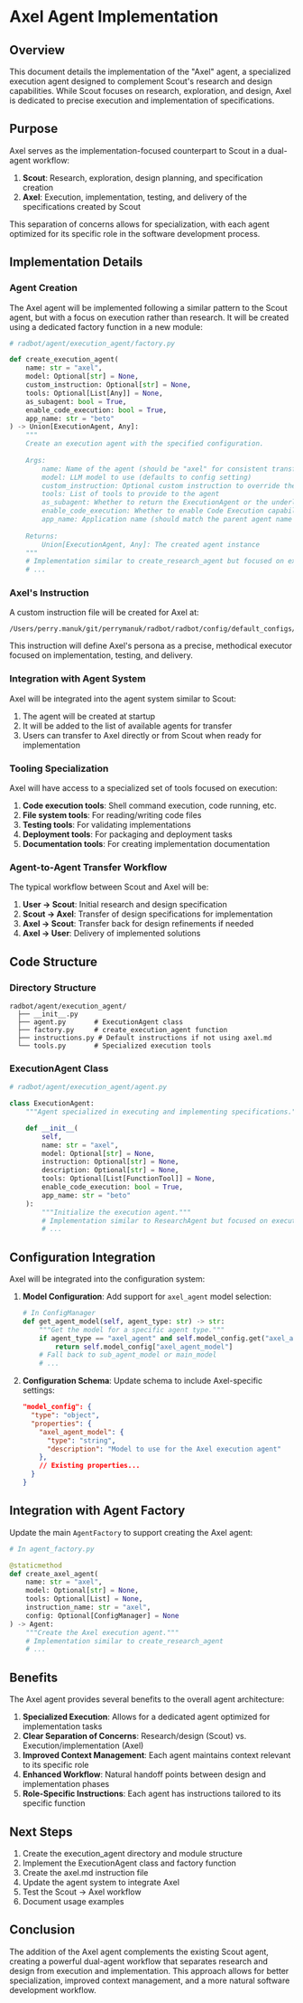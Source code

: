 # Axel Agent Implementation

<!-- Version: 0.4.0 | Last Updated: 2025-05-09 -->

## Overview

This document details the implementation of the "Axel" agent, a specialized execution agent designed to complement Scout's research and design capabilities. While Scout focuses on research, exploration, and design, Axel is dedicated to precise execution and implementation of specifications.

## Purpose

Axel serves as the implementation-focused counterpart to Scout in a dual-agent workflow:

1. **Scout**: Research, exploration, design planning, and specification creation
2. **Axel**: Execution, implementation, testing, and delivery of the specifications created by Scout

This separation of concerns allows for specialization, with each agent optimized for its specific role in the software development process.

## Implementation Details

### Agent Creation

The Axel agent will be implemented following a similar pattern to the Scout agent, but with a focus on execution rather than research. It will be created using a dedicated factory function in a new module:

```python
# radbot/agent/execution_agent/factory.py

def create_execution_agent(
    name: str = "axel",
    model: Optional[str] = None,
    custom_instruction: Optional[str] = None,
    tools: Optional[List[Any]] = None,
    as_subagent: bool = True,
    enable_code_execution: bool = True,
    app_name: str = "beto"
) -> Union[ExecutionAgent, Any]:
    """
    Create an execution agent with the specified configuration.
    
    Args:
        name: Name of the agent (should be "axel" for consistent transfers)
        model: LLM model to use (defaults to config setting)
        custom_instruction: Optional custom instruction to override the default
        tools: List of tools to provide to the agent
        as_subagent: Whether to return the ExecutionAgent or the underlying ADK agent
        enable_code_execution: Whether to enable Code Execution capability
        app_name: Application name (should match the parent agent name for ADK 0.4.0+)
        
    Returns:
        Union[ExecutionAgent, Any]: The created agent instance
    """
    # Implementation similar to create_research_agent but focused on execution
    # ...
```

### Axel's Instruction

A custom instruction file will be created for Axel at:
```
/Users/perry.manuk/git/perrymanuk/radbot/radbot/config/default_configs/instructions/axel.md
```

This instruction will define Axel's persona as a precise, methodical executor focused on implementation, testing, and delivery.

### Integration with Agent System

Axel will be integrated into the agent system similar to Scout:

1. The agent will be created at startup
2. It will be added to the list of available agents for transfer
3. Users can transfer to Axel directly or from Scout when ready for implementation

### Tooling Specialization

Axel will have access to a specialized set of tools focused on execution:

1. **Code execution tools**: Shell command execution, code running, etc.
2. **File system tools**: For reading/writing code files
3. **Testing tools**: For validating implementations
4. **Deployment tools**: For packaging and deployment tasks
5. **Documentation tools**: For creating implementation documentation

### Agent-to-Agent Transfer Workflow

The typical workflow between Scout and Axel will be:

1. **User → Scout**: Initial research and design specification
2. **Scout → Axel**: Transfer of design specifications for implementation
3. **Axel → Scout**: Transfer back for design refinements if needed
4. **Axel → User**: Delivery of implemented solutions

## Code Structure

### Directory Structure

```
radbot/agent/execution_agent/
  ├── __init__.py
  ├── agent.py       # ExecutionAgent class
  ├── factory.py     # create_execution_agent function
  ├── instructions.py # Default instructions if not using axel.md
  └── tools.py       # Specialized execution tools
```

### ExecutionAgent Class

```python
# radbot/agent/execution_agent/agent.py

class ExecutionAgent:
    """Agent specialized in executing and implementing specifications."""

    def __init__(
        self,
        name: str = "axel",
        model: Optional[str] = None,
        instruction: Optional[str] = None,
        description: Optional[str] = None,
        tools: Optional[List[FunctionTool]] = None,
        enable_code_execution: bool = True,
        app_name: str = "beto"
    ):
        """Initialize the execution agent."""
        # Implementation similar to ResearchAgent but focused on execution
        # ...
```

## Configuration Integration

Axel will be integrated into the configuration system:

1. **Model Configuration**: Add support for `axel_agent` model selection:
   ```python
   # In ConfigManager
   def get_agent_model(self, agent_type: str) -> str:
       """Get the model for a specific agent type."""
       if agent_type == "axel_agent" and self.model_config.get("axel_agent_model"):
           return self.model_config["axel_agent_model"]
       # Fall back to sub_agent_model or main_model
       # ...
   ```

2. **Configuration Schema**: Update schema to include Axel-specific settings:
   ```json
   "model_config": {
     "type": "object",
     "properties": {
       "axel_agent_model": {
         "type": "string",
         "description": "Model to use for the Axel execution agent"
       },
       // Existing properties...
     }
   }
   ```

## Integration with Agent Factory

Update the main `AgentFactory` to support creating the Axel agent:

```python
# In agent_factory.py

@staticmethod
def create_axel_agent(
    name: str = "axel",
    model: Optional[str] = None,
    tools: Optional[List] = None,
    instruction_name: str = "axel",
    config: Optional[ConfigManager] = None
) -> Agent:
    """Create the Axel execution agent."""
    # Implementation similar to create_research_agent
    # ...
```

## Benefits

The Axel agent provides several benefits to the overall agent architecture:

1. **Specialized Execution**: Allows for a dedicated agent optimized for implementation tasks
2. **Clear Separation of Concerns**: Research/design (Scout) vs. Execution/implementation (Axel)
3. **Improved Context Management**: Each agent maintains context relevant to its specific role
4. **Enhanced Workflow**: Natural handoff points between design and implementation phases
5. **Role-Specific Instructions**: Each agent has instructions tailored to its specific function

## Next Steps

1. Create the execution_agent directory and module structure
2. Implement the ExecutionAgent class and factory function
3. Create the axel.md instruction file
4. Update the agent system to integrate Axel
5. Test the Scout → Axel workflow
6. Document usage examples

## Conclusion

The addition of the Axel agent complements the existing Scout agent, creating a powerful dual-agent workflow that separates research and design from execution and implementation. This approach allows for better specialization, improved context management, and a more natural software development workflow.